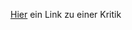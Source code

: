 [Hier](https://github.com/Tim10022023/ToDoListPythonProject/wiki/Critique-for-the-group:-Weather%E2%80%90App) ein Link zu einer Kritik